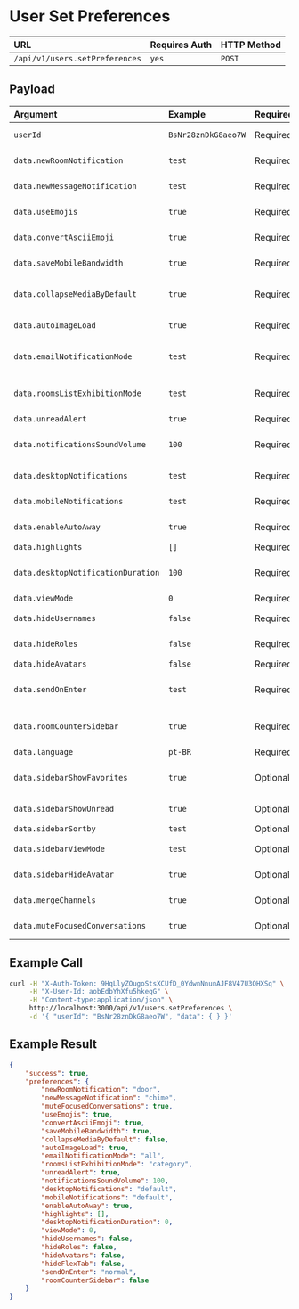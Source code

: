 # User Set Preferences

| URL | Requires Auth | HTTP Method |
| :--- | :--- | :--- |
| `/api/v1/users.setPreferences` | `yes` | `POST` |

## Payload

| Argument | Example | Required | Description |
| :--- | :--- | :--- | :--- |
| `userId`                          | `BsNr28znDkG8aeo7W` | Required | The id of the user.              |
| `data.newRoomNotification`        | `test`              | Required | New room notification.           |
| `data.newMessageNotification`     | `test`              | Required | New message notification.        |
| `data.useEmojis`                  | `true`              | Required | User can use emojis.             |
| `data.convertAsciiEmoji`          | `true`              | Required | Convert ascII emojis.            |
| `data.saveMobileBandwidth`        | `true`              | Required | Save mobile bandwidth.            |
| `data.collapseMediaByDefault`     | `true`              | Required | Collapse media by default.       |
| `data.autoImageLoad`              | `true`              | Required | Image load automatically.        |
| `data.emailNotificationMode`      | `test`              | Required | Email notification mode.         |
| `data.roomsListExhibitionMode`    | `test`              | Required | Rooms list exhibition mode.      |
| `data.unreadAlert`                | `true`              | Required | Unread Alert.                    |
| `data.notificationsSoundVolume`   | `100`               | Required | Volume of notification sound.    |
| `data.desktopNotifications`       | `test`              | Required | Desktop notifications.           |
| `data.mobileNotifications`        | `test`              | Required | Mobile notifications.            |
| `data.enableAutoAway`             | `true`              | Required | Enable auto away.                |
| `data.highlights`                 | `[]`                | Required | Highlights.                      |
| `data.desktopNotificationDuration`| `100`               | Required | Duration of desktop notification.|
| `data.viewMode`                   | `0`                 | Required | View mode.                       |
| `data.hideUsernames`              | `false`             | Required | Hide usernames.                  |
| `data.hideRoles`                  | `false`             | Required | Hide user roles.                 |
| `data.hideAvatars`                | `false`             | Required | Hide avatars.                    |
| `data.sendOnEnter`                | `test`              | Required | Send message on enter.           |
| `data.roomCounterSidebar`         | `true`              | Required | Display room counter on sidebar. |
| `data.language`                   | `pt-BR`             | Required | Language.                        |
| `data.sidebarShowFavorites`       | `true`              | Optional | Show favorites on sidebar.       |
| `data.sidebarShowUnread`          | `true`              | Optional | Show unread on sidebar.          |
| `data.sidebarSortby`              | `test`              | Optional | Show sort by.                    |
| `data.sidebarViewMode`            | `test`              | Optional | Show view mode.                  |
| `data.sidebarHideAvatar`          | `true`              | Optional | Show avatar on hide bar.         |
| `data.mergeChannels`              | `true`              | Optional | Merge channels.                  |
| `data.muteFocusedConversations`   | `true`              | Optional | Mute focused conversations.      |

## Example Call

```bash
curl -H "X-Auth-Token: 9HqLlyZOugoStsXCUfD_0YdwnNnunAJF8V47U3QHXSq" \
     -H "X-User-Id: aobEdbYhXfu5hkeqG" \
     -H "Content-type:application/json" \
     http://localhost:3000/api/v1/users.setPreferences \
     -d '{ "userId": "BsNr28znDkG8aeo7W", "data": { } }'
```

## Example Result

```json
{
    "success": true,
    "preferences": {
        "newRoomNotification": "door",
        "newMessageNotification": "chime",
        "muteFocusedConversations": true,
        "useEmojis": true,
        "convertAsciiEmoji": true,
        "saveMobileBandwidth": true,
        "collapseMediaByDefault": false,
        "autoImageLoad": true,
        "emailNotificationMode": "all",
        "roomsListExhibitionMode": "category",
        "unreadAlert": true,
        "notificationsSoundVolume": 100,
        "desktopNotifications": "default",
        "mobileNotifications": "default",
        "enableAutoAway": true,
        "highlights": [],
        "desktopNotificationDuration": 0,
        "viewMode": 0,
        "hideUsernames": false,
        "hideRoles": false,
        "hideAvatars": false,
        "hideFlexTab": false,
        "sendOnEnter": "normal",
        "roomCounterSidebar": false
    }
}
```
